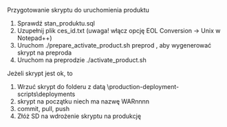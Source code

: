 Przygotowanie skryptu do uruchomienia produktu

1. Sprawdź stan\_produktu.sql
2. Uzupełnij plik ces\_id.txt \(uwaga! włącz opcję EOL Conversion -&gt; Unix w Notepad++\)
3. Uruchom ./prepare_activate_product.sh preprod , aby wygenerować skrypt na preproda
4. Uruchom na preprodzie ./activate\_product.sh

Jeżeli skrypt jest ok, to

1. Wrzuć skrypt do folderu z datą \production-deployment-scripts\deployments
2. skrypt na początku niech ma nazwę WARnnnn
3. commit, pull, push
4. Złóż SD na wdrożenie skryptu na produkcję



